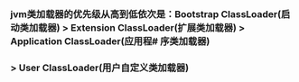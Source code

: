### jvm类加载器的优先级从高到低依次是：Bootstrap ClassLoader(启动类加载器) > Extension ClassLoader(扩展类加载器) > Application ClassLoader(应用程# 序类加载器)
### > User ClassLoader(用户自定义类加载器)
